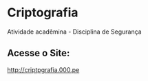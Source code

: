 # Criptografia
Atividade acadêmina - Disciplina de Segurança 

## Acesse o Site:
http://criptpgrafia.000.pe
